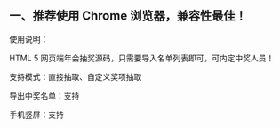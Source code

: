 ## 一、推荐使用 Chrome 浏览器，兼容性最佳！

使用说明：

HTML 5 网页端年会抽奖源码，只需要导入名单列表即可，可内定中奖人员！

支持模式：直接抽取、自定义奖项抽取

导出中奖名单：支持

手机竖屏：支持
